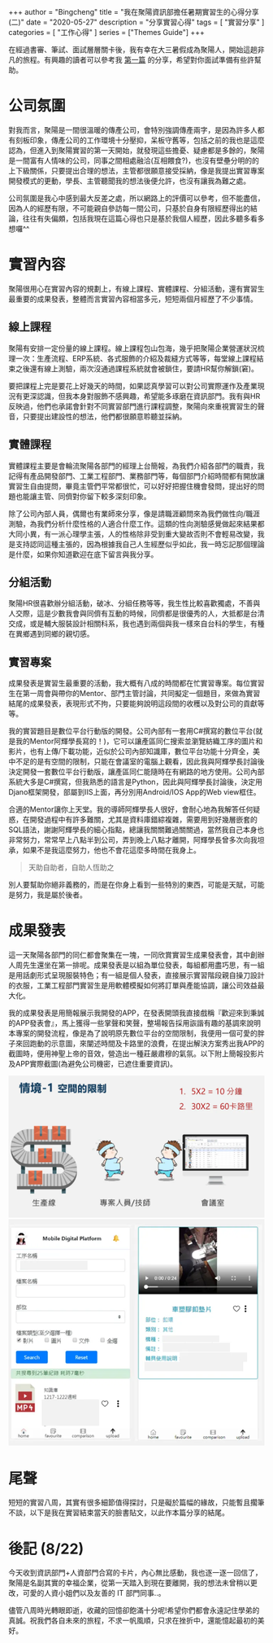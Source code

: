 +++
author = "Bingcheng"
title = "我在聚陽資訊部擔任暑期實習生的心得分享 (二)"
date = "2020-05-27"
description = "分享實習心得"
tags = [
    "實習分享"
]
categories = [
    "工作心得"
]
series = ["Themes Guide"]
+++

在經過書審、筆試、面試層層關卡後，我有幸在大三暑假成為聚陽人，開始這趟非凡的旅程。有興趣的讀者可以參考我 [第一篇](/post/makalot-internship) 的分享，希望對你面試準備有些許幫助。

<!--more-->

# 公司氛圍

對我而言，聚陽是一間很溫暖的傳產公司，會特別強調傳產兩字，是因為許多人都有刻板印象，傳產公司的工作環境十分壓抑，呆板守舊等，包括之前的我也是這麼認為，但進入到聚陽實習的第一天開始，就發現這些擔憂、疑慮都是多餘的，聚陽是一間富有人情味的公司，同事之間相處融洽(互相餵食?)，也沒有壁壘分明的的上下級關係，只要提出合理的想法，主管都很願意接受採納，像是我提出實習專案開發模式的更動，學長、主管聽聞我的想法後便允許，也沒有讓我為難之處。

公司氛圍是我心中感到最大反差之處，所以網路上的評價可以參考，但不能盡信，因為人的經歷有限，不可能親自參訪每一間公司，只基於自身有限經歷得出的結論，往往有失偏頗，包括我現在這篇心得也只是基於我個人經歷，因此多聽多看多想囉^^

# 實習內容
聚陽很用心在實習內容的規劃上，有線上課程、實體課程、分組活動，還有實習生最重要的成果發表，整體而言實習內容相當多元，短短兩個月經歷了不少事情。

## 線上課程
聚陽有安排一定份量的線上課程。線上課程包山包海，幾乎把聚陽企業營運狀況梳理一次：生產流程、ERP系統、各式服飾的介紹及裁縫方式等等，每堂線上課程結束之後還有線上測驗，兩次沒通過課程系統就會被鎖住，要請HR幫你解鎖(窘)。

要把課程上完是要花上好幾天的時間，如果認真學習可以對公司實際運作及產業現況有更深認識，但我本身對服飾不感興趣，希望能多琢磨在資訊部門。我有與HR反映過，他們也承諾會針對不同實習部門進行課程調整，聚陽向來重視實習生的聲音，只要提出建設性的想法，他們都很願意聆聽並採納。

## 實體課程
實體課程主要是會輪流聚陽各部門的經理上台簡報，為我們介紹各部門的職責，我記得有產品開發部門、工業工程部門、業務部門等，每個部門介紹時間都有開放讓實習生自由提問，畢竟主管們平常都很忙，可以好好把握住機會發問，提出好的問題也能讓主管、同儕對你留下較多深刻印象。

除了公司內部人員，偶爾也有業師來分享，像是請職涯顧問來為我們做性向/職涯測驗，為我們分析什麼性格的人適合什麼工作。這類的性向測驗感覺做起來結果都大同小異，有一派心理學主張，人的性格除非受到重大變故否則不會輕易改變，我是支持認同這種主張的，因為根據我自己人生經歷似乎如此，我一時忘記那個理論是什麼，如果你知道歡迎在底下留言與我分享。
## 分組活動
聚陽HR很喜歡辦分組活動，破冰、分組任務等等，我生性比較喜歡獨處，不善與人交際，這是少數我會與同儕有互動的時候，同儕都是很優秀的人，大抵都是台清交成，或是輔大服裝設計相關科系，我也遇到兩個與我一樣來自台科的學生，有種在異鄉遇到同鄉的親切感。

## 實習專案
成果發表是實習生最重要的活動，我大概有八成的時間都在忙實習專案。每位實習生在第一周會與帶你的Mentor、部門主管討論，共同擬定一個題目，來做為實習結尾的成果發表，表現形式不拘，只要能夠說明這段間的收穫以及對公司的貢獻等等。

我的實習題目是數位平台行動版的開發。公司內部有一套用C#撰寫的數位平台(就是我的Mentor阿輝學長寫的！)，它可以讓產區同仁搜索並瀏覽紡織工序的圖片和影片，也有上傳/下載功能，近似於公司內部知識庫，數位平台功能十分齊全，美中不足的是有空間的限制，只能在會議室的電腦上觀看，因此我與阿輝學長討論後決定開發一套數位平台行動版，讓產區同仁能隨時在有網路的地方使用。公司內部系統大多是C#撰寫，但我熟悉的語言是Python，因此與阿輝學長討論後，決定用Djano框架開發，部屬到IIS上面，再分別用Android/IOS App的Web view框住。

合適的Mentor讓你上天堂。我的導師阿輝學長人很好，會耐心地為我解答任何疑惑，在開發過程中有許多難關，尤其是資料庫錯綜複雜，需要用到好幾層嵌套的SQL語法，謝謝阿輝學長的細心指點，總讓我關關難過關關過，當然我自己本身也非常努力，常常早上八點半到公司，弄到晚上八點才離開，阿輝學長曾多次向我坦承，如果不是我這麼努力，他也不會花這麼多時間在我身上。

> 天助自助者，自助人恆助之

別人要幫助你絕非義務的，而是在你身上看到一些特別的東西，可能是天賦，可能是努力，我是屬於後者。

# 成果發表
這一天聚陽各部門的同仁都會聚集在一塊，一同欣賞實習生成果發表會，其中創辦人周先生還坐在第一排呢。成果發表是以組為單位發表，每組都用盡巧思，有一組是用話劇形式呈現服裝特色；有一組是個人發表，直接展示實習階段親自操刀設計的衣服，工業工程部門實習生是用軟體模擬如何將訂單與產能協調，讓公司效益最大化。

我的成果發表是用簡報展示我開發的APP，在發表開頭我直接戲稱『歡迎來到秉誠的APP發表會』，馬上獲得一些掌聲和笑聲，整場報告採用詼諧有趣的基調來說明本專案的開發流程，像是為了說明原先數位平台的空間限制，我便用一個可愛的胖子來回跑動的示意圖，來闡述時間及卡路里的浪費，在提出解決方案秀出我APP的截圖時，便用神聖上帝的音效，營造出一種莊嚴肅穆的氣氛。以下附上簡報投影片及APP實際截圖(為避免公司機密，已遮住重要資訊)。

![alt text](image.png)
![alt text](image-1.png)

# 尾聲

短短的實習八周，其實有很多細節值得探討，只是礙於篇幅的緣故，只能暫且擱筆不談，以下是我在實習結束當天的臉書貼文，以此作本篇分享的結尾。

# 後記 (8/22)
今天收到資訊部門+人資部門合寫的卡片，內心無比感動，我也逐一逐一回信了，聚陽是名副其實的幸福企業，從第一天踏入到現在要離開，我的想法未曾稍以更改，可愛的人資小姐們以及友善的 IT 部門同事..。

儘管八周時光轉眼即逝，收藏的回憶卻飽滿十分呢!希望你們都會永遠記住學弟的真誠。祝我們各自未來的旅程，不求一帆風順，只求在挫折中，還能憶起最初的美好。